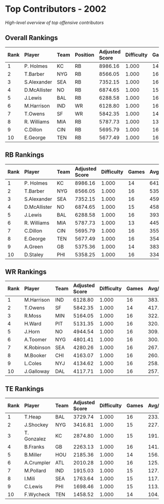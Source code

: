 # Top Contributors - 2002

*High-level overview of top offensive contributors*

## Overall Rankings

| Rank | Player       | Team | Position | Adjusted Score | Difficulty | Games | Avg/Game | Typical | Consistency | Trend      |
| :----| :------------| :----| :--------| :--------------| :----------| :-----| :--------| :-------| :-----------| :----------|
| 1    | P. Holmes    | KC   | RB       | 8986.16        | 1.000      | 14    | 641.87   | 577.59  | 7/0/7       | Decreasing |
| 2    | T.Barber     | NYG  | RB       | 8566.05        | 1.000      | 16    | 535.38   | 546.25  | 8/1/7       | Decreasing |
| 3    | S.Alexander  | SEA  | RB       | 7352.15        | 1.000      | 16    | 459.51   | 400.67  | 8/1/7       | Stable     |
| 4    | D.McAllister | NO   | RB       | 6874.65        | 1.000      | 15    | 458.31   | 370.59  | 7/1/7       | Increasing |
| 5    | J.Lewis      | BAL  | RB       | 6288.58        | 1.000      | 16    | 393.04   | 359.04  | 9/0/7       | Stable     |
| 6    | M.Harrison   | IND  | WR       | 6128.80        | 1.000      | 16    | 383.05   | 360.29  | 5/2/9       | Increasing |
| 7    | T.Owens      | SF   | WR       | 5842.35        | 1.000      | 14    | 417.31   | 397.93  | 7/0/7       | Increasing |
| 8    | R. Williams  | MIA  | RB       | 5787.73        | 1.000      | 13    | 445.21   | 465.02  | 5/0/8       | Increasing |
| 9    | C.Dillon     | CIN  | RB       | 5695.79        | 1.000      | 16    | 355.99   | 304.48  | 9/2/5       | Stable     |
| 10   | E.George     | TEN  | RB       | 5677.49        | 1.000      | 16    | 354.84   | 363.83  | 7/3/6       | Increasing |

## RB Rankings

| Rank | Player       | Team | Adjusted Score | Difficulty | Games | Avg/Game | Typical | Consistency | Trend      |
| :----| :------------| :----| :--------------| :----------| :-----| :--------| :-------| :-----------| :----------|
| 1    | P. Holmes    | KC   | 8986.16        | 1.000      | 14    | 641.87   | 577.59  | 7/0/7       | Decreasing |
| 2    | T.Barber     | NYG  | 8566.05        | 1.000      | 16    | 535.38   | 546.25  | 8/1/7       | Decreasing |
| 3    | S.Alexander  | SEA  | 7352.15        | 1.000      | 16    | 459.51   | 400.67  | 8/1/7       | Stable     |
| 4    | D.McAllister | NO   | 6874.65        | 1.000      | 15    | 458.31   | 370.59  | 7/1/7       | Increasing |
| 5    | J.Lewis      | BAL  | 6288.58        | 1.000      | 16    | 393.04   | 359.04  | 9/0/7       | Stable     |
| 6    | R. Williams  | MIA  | 5787.73        | 1.000      | 13    | 445.21   | 465.02  | 5/0/8       | Increasing |
| 7    | C.Dillon     | CIN  | 5695.79        | 1.000      | 16    | 355.99   | 304.48  | 9/2/5       | Stable     |
| 8    | E.George     | TEN  | 5677.49        | 1.000      | 16    | 354.84   | 363.83  | 7/3/6       | Increasing |
| 9    | A.Green      | GB   | 5375.36        | 1.000      | 14    | 383.95   | 366.47  | 6/2/6       | Stable     |
| 10   | D.Staley     | PHI  | 5358.25        | 1.000      | 16    | 334.89   | 290.50  | 5/3/8       | Decreasing |

## WR Rankings

| Rank | Player     | Team | Adjusted Score | Difficulty | Games | Avg/Game | Typical | Consistency | Trend      |
| :----| :----------| :----| :--------------| :----------| :-----| :--------| :-------| :-----------| :----------|
| 1    | M.Harrison | IND  | 6128.80        | 1.000      | 16    | 383.05   | 360.29  | 5/2/9       | Increasing |
| 2    | T.Owens    | SF   | 5842.35        | 1.000      | 14    | 417.31   | 397.93  | 7/0/7       | Increasing |
| 3    | R.Moss     | MIN  | 5164.05        | 1.000      | 16    | 322.75   | 310.86  | 8/1/7       | Increasing |
| 4    | H.Ward     | PIT  | 5131.35        | 1.000      | 16    | 320.71   | 302.23  | 7/1/8       | Stable     |
| 5    | J.Horn     | NO   | 4944.54        | 1.000      | 16    | 309.03   | 301.76  | 8/4/4       | Stable     |
| 6    | A.Toomer   | NYG  | 4801.41        | 1.000      | 16    | 300.09   | 269.57  | 7/2/7       | Increasing |
| 7    | K.Robinson | SEA  | 4280.26        | 1.000      | 16    | 267.52   | 271.40  | 8/1/7       | Increasing |
| 8    | M.Booker   | CHI  | 4163.07        | 1.000      | 16    | 260.19   | 242.41  | 10/0/6      | Stable     |
| 9    | L.Coles    | NYJ  | 4134.62        | 1.000      | 16    | 258.41   | 240.77  | 7/0/9       | Increasing |
| 10   | J.Galloway | DAL  | 4117.71        | 1.000      | 16    | 257.36   | 225.49  | 8/1/7       | Decreasing |

## TE Rankings

| Rank | Player      | Team | Adjusted Score | Difficulty | Games | Avg/Game | Typical | Consistency | Trend      |
| :----| :-----------| :----| :--------------| :----------| :-----| :--------| :-------| :-----------| :----------|
| 1    | T.Heap      | BAL  | 3729.74        | 1.000      | 16    | 233.11   | 205.91  | 8/3/5       | Stable     |
| 2    | J.Shockey   | NYG  | 3416.81        | 1.000      | 15    | 227.79   | 273.23  | 6/1/8       | Increasing |
| 3    | T. Gonzalez | KC   | 2874.80        | 1.000      | 15    | 191.65   | 174.43  | 7/0/8       | Decreasing |
| 4    | B.Franks    | GB   | 2263.13        | 1.000      | 16    | 141.45   | 152.27  | 8/2/6       | Increasing |
| 5    | B.Miller    | HOU  | 2185.36        | 1.000      | 14    | 156.10   | 142.71  | 5/1/8       | Decreasing |
| 6    | A.Crumpler  | ATL  | 2010.28        | 1.000      | 16    | 125.64   | 122.40  | 8/0/8       | Increasing |
| 7    | M.Pollard   | IND  | 1915.03        | 1.000      | 15    | 127.67   | 130.95  | 6/1/8       | Stable     |
| 8    | I.Mili      | SEA  | 1763.64        | 1.000      | 15    | 117.58   | 113.01  | 7/0/8       | Increasing |
| 9    | C.Lewis     | PHI  | 1698.46        | 1.000      | 15    | 113.23   | 97.45   | 6/0/9       | Increasing |
| 10   | F.Wycheck   | TEN  | 1458.52        | 1.000      | 14    | 104.18   | 91.99   | 6/0/8       | Decreasing |

